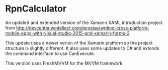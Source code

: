 # RpnCalculator
An updated and extended version of the Xamarin XAML introduction project from http://devcenter.wintellect.com/jprosise/writing-cross-platform-mobile-apps-with-visual-studio-2015-and-xamarin-forms-2

This update uses a newer verion of the Xamarin platform so the project structure is slightly different. It also uses some updates to C# and extends the command interface to use CanExecute.

This version uses FreshMVVM for the MVVM framework.
